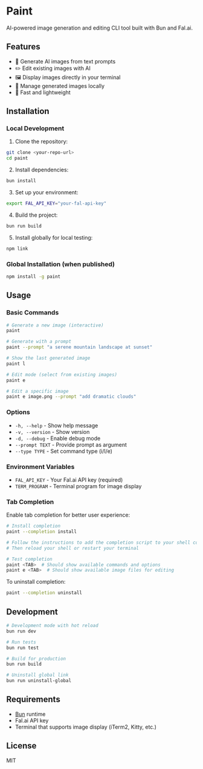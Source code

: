 # Paint

AI-powered image generation and editing CLI tool built with Bun and Fal.ai.

## Features

- 🎨 Generate AI images from text prompts
- ✏️ Edit existing images with AI
- 🖼️ Display images directly in your terminal
- 📁 Manage generated images locally
- 🚀 Fast and lightweight

## Installation

### Local Development

1. Clone the repository:
```bash
git clone <your-repo-url>
cd paint
```

2. Install dependencies:
```bash
bun install
```

3. Set up your environment:
```bash
export FAL_API_KEY="your-fal-api-key"
```

4. Build the project:
```bash
bun run build
```

5. Install globally for local testing:
```bash
npm link
```

### Global Installation (when published)

```bash
npm install -g paint
```

## Usage

### Basic Commands

```bash
# Generate a new image (interactive)
paint

# Generate with a prompt
paint --prompt "a serene mountain landscape at sunset"

# Show the last generated image
paint l

# Edit mode (select from existing images)
paint e

# Edit a specific image
paint e image.png --prompt "add dramatic clouds"
```

### Options

- `-h, --help` - Show help message
- `-v, --version` - Show version
- `-d, --debug` - Enable debug mode
- `--prompt TEXT` - Provide prompt as argument
- `--type TYPE` - Set command type (i/l/e)

### Environment Variables

- `FAL_API_KEY` - Your Fal.ai API key (required)
- `TERM_PROGRAM` - Terminal program for image display

### Tab Completion

Enable tab completion for better user experience:

```bash
# Install completion
paint --completion install

# Follow the instructions to add the completion script to your shell config
# Then reload your shell or restart your terminal

# Test completion
paint <TAB>  # Should show available commands and options
paint e <TAB>  # Should show available image files for editing
```

To uninstall completion:
```bash
paint --completion uninstall
```

## Development

```bash
# Development mode with hot reload
bun run dev

# Run tests
bun run test

# Build for production
bun run build

# Uninstall global link
bun run uninstall-global
```

## Requirements

- [Bun](https://bun.sh) runtime
- Fal.ai API key
- Terminal that supports image display (iTerm2, Kitty, etc.)

## License

MIT
